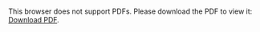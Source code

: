 <object data="../_teaching/Installation.pdf" type="application/pdf" width="700px" height="700px">
    <embed src="../_teaching/Installation.pdf">
        <p>This browser does not support PDFs. Please download the PDF to view it: <a href="../_teaching/Installation.pdf">Download PDF</a>.</p>
    </embed>
</object>
